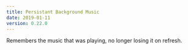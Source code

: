 ```yaml
---
title: Persistant Background Music
date: 2019-01-11
version: 0.22.0
---
```


Remembers the music that was playing, no longer losing it on refresh.
